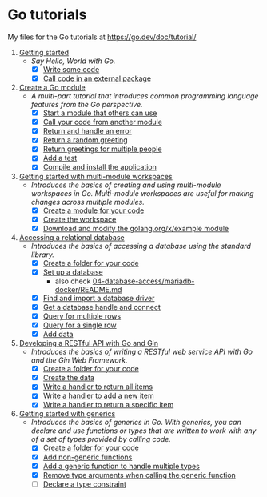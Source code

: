 # Go tutorials

My files for the Go tutorials at <https://go.dev/doc/tutorial/>

1. [Getting started](https://go.dev/doc/tutorial/getting-started.html)  
    * _Say Hello, World with Go._
      * [x] [Write some code](https://go.dev/doc/tutorial/getting-started#code)
      * [x] [Call code in an external package](https://go.dev/doc/tutorial/getting-started#call)
2. [Create a Go module](https://go.dev/doc/tutorial/create-module.html)
    * _A multi-part tutorial that introduces common programming language features from the Go perspective._  
      * [x] [Start a module that others can use](https://go.dev/doc/tutorial/create-module#start)
      * [x] [Call your code from another module](https://go.dev/doc/tutorial/call-module-code)
      * [x] [Return and handle an error](https://go.dev/doc/tutorial/handle-errors.html)
      * [x] [Return a random greeting](https://go.dev/doc/tutorial/random-greeting.html)
      * [x] [Return greetings for multiple people](https://go.dev/doc/tutorial/greetings-multiple-people.html)
      * [x] [Add a test](https://go.dev/doc/tutorial/add-a-test.html)
      * [x] [Compile and install the application](https://go.dev/doc/tutorial/compile-install.html)
3. [Getting started with multi-module workspaces](https://go.dev/doc/tutorial/workspaces.html)
    * _Introduces the basics of creating and using multi-module workspaces in Go. Multi-module workspaces are useful for making changes across multiple modules._
      * [x] [Create a module for your code](https://go.dev/doc/tutorial/workspaces#create_folder)
      * [x] [Create the workspace](https://go.dev/doc/tutorial/workspaces#create-the-workspace)
      * [x] [Download and modify the golang.org/x/example module](https://go.dev/doc/tutorial/workspaces#download-and-modify-the-golangorgxexample-module)
4. [Accessing a relational database](https://go.dev/doc/tutorial/database-acces)
    * _Introduces the basics of accessing a database using the standard library._
      * [x] [Create a folder for your code](https://go.dev/doc/tutorial/database-access#create_folder)
      * [x] [Set up a database](https://go.dev/doc/tutorial/database-access#set_up_database)
          * also check [04-database-access/mariadb-docker/README.md](04-data-access/mariadb-docker/README.md)
      * [x] [Find and import a database driver](https://go.dev/doc/tutorial/database-access#import_driver)
      * [x] [Get a database handle and connect](https://go.dev/doc/tutorial/database-access#get_handle)
      * [x] [Query for multiple rows](https://go.dev/doc/tutorial/database-access#multiple_rows)
      * [x] [Query for a single row](https://go.dev/doc/tutorial/database-access#single_row)
      * [x] [Add data](https://go.dev/doc/tutorial/database-access#add_data)
5. [Developing a RESTful API with Go and Gin](https://go.dev/doc/tutorial/web-service-gin)
    * _Introduces the basics of writing a RESTful web service API with Go and the Gin Web Framework._
      * [x] [Create a folder for your code](https://go.dev/doc/tutorial/web-service-gin#create_folder)
      * [x] [Create the data](https://go.dev/doc/tutorial/web-service-gin#create_data)
      * [x] [Write a handler to return all items](https://go.dev/doc/tutorial/web-service-gin#all_items)
      * [x] [Write a handler to add a new item](https://go.dev/doc/tutorial/web-service-gin#add_item)
      * [x] [Write a handler to return a specific item](https://go.dev/doc/tutorial/web-service-gin#specific_item)
6. [Getting started with generics](https://go.dev/doc/tutorial/generics)
    * _Introduces the basics of generics in Go. With generics, you can declare and use functions or types that are written to work with any of a set of types provided by calling code._
      * [x] [Create a folder for your code](https://go.dev/doc/tutorial/generics#create_folder)
      * [x] [Add non-generic functions](https://go.dev/doc/tutorial/generics#non_generic_functions)
      * [x] [Add a generic function to handle multiple types](https://go.dev/doc/tutorial/generics#add_generic_function)
      * [x] [Remove type arguments when calling the generic function](https://go.dev/doc/tutorial/generics#remove_type_arguments)
      * [ ] [Declare a type constraint](https://go.dev/doc/tutorial/generics#declare_type_constraint)
